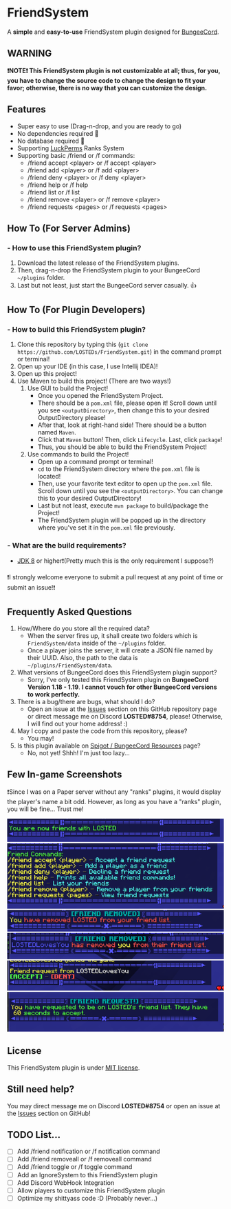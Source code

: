 # FriendSystem

A **simple** and **easy-to-use** FriendSystem plugin designed for [BungeeCord](https://www.spigotmc.org/wiki/bungeecord/).

## WARNING

**❗️NOTE❗️ This FriendSystem plugin is not customizable at all; thus, for you, 
you have to change the source code to change the design to fit your favor; 
otherwise, there is no way that you can customize the design.**

## Features

- Super easy to use (Drag-n-drop, and you are ready to go)
- No dependencies required 🥶
- No database required 🥶
- Supporting [LuckPerms](https://luckperms.net) Ranks System
- Supporting basic /friend or /f commands:
   - /friend accept \<player\> or /f accept \<player\>
   - /friend add \<player\> or /f add \<player\>
   - /friend deny \<player\> or /f deny \<player\>
   - /friend help or /f help
   - /friend list or /f list
   - /friend remove \<player\> or /f remove \<player\>
   - /friend requests \<pages\> or /f requests \<pages\>

## How To (For Server Admins)

### - How to use this FriendSystem plugin?
   1. Download the latest release of the FriendSystem plugins.
   2. Then, drag-n-drop the FriendSystem plugin to your BungeeCord `~/plugins` folder.
   3. Last but not least, just start the BungeeCord server casually. 👍

## How To (For Plugin Developers)

### - How to build this FriendSystem plugin?
   1. Clone this repository by typing this (```git clone https://github.com/LOSTEDs/FriendSystem.git```) in the command prompt or terminal!
   2. Open up your IDE (in this case, I use Intellij IDEA)!
   3. Open up this project!
   4. Use Maven to build this project! (There are two ways!)
      1. Use GUI to build the Project!
         - Once you opened the FriendSystem Project.
         - There should be a `pom.xml` file, please open it! Scroll down until you see `<outputDirectory>`, then change this to your desired OutputDirectory please!
         - After that, look at right-hand side! There should be a button named `Maven`.
         - Click that `Maven` button! Then, click `Lifecycle`. Last, click `package`!
         - Thus, you should be able to build the FriendSystem Project!
      2. Use commands to build the Project!
         - Open up a command prompt or terminal!
         - `cd` to the FriendSystem directory where the `pom.xml` file is located!
         - Then, use your favorite text editor to open up the `pom.xml` file. Scroll down until you see the `<outputDirectory>`. You can change this to your desired OutputDirectory!
         - Last but not least, execute `mvn package` to build/package the Project!
         - The FriendSystem plugin will be popped up in the directory where you've set it in the `pom.xml` file previously.

### - What are the build requirements?
   - [JDK 8](https://www.java.com/en/download/) or higher❗️(Pretty much this is the only requirement I suppose?)

   ❗️I strongly welcome everyone to submit a pull request at any point of time or submit an issue!❗️

## Frequently Asked Questions

1. How/Where do you store all the required data? 
   - When the server fires up, it shall create two folders which is `FriendSystem/data` inside of the `~/plugins` folder. 
   - Once a player joins the server, it will create a JSON file named by their UUID. Also, the path to the data is `~/plugins/FriendSystem/data`.
2. What versions of BungeeCord does this FriendSystem plugin support?
   - Sorry, I've only tested this FriendSystem plugin on **BungeeCord Version 1.18 - 1.19**. **I cannot vouch for other BungeeCord versions to work perfectly.**
3. There is a bug/there are bugs, what should I do?
   - Open an issue at the [Issues](https://github.com/LOSTEDs/FriendSystem/issues) section on this GitHub repository page or direct message me on Discord **LOSTED#8754**, please! Otherwise, I will find out your home address! :)
4. May I copy and paste the code from this repository, please?
   - You may!
5. Is this plugin available on [Spigot / BungeeCord Resources](https://www.spigotmc.org/resources/categories/bungee-proxy.3/) page?
    - No, not yet! Shhh! I'm just too lazy...

## Few In-game Screenshots

❗️Since I was on a Paper server without any "ranks" plugins, it would display the player's name a bit odd. However, as long as you have a "ranks" plugin, you will be fine... Trust me!

![](https://raw.githubusercontent.com/LOSTEDs/FriendSystem/master/assets/Friend.png)
![](https://raw.githubusercontent.com/LOSTEDs/FriendSystem/master/assets/FriendHelp.png)
![](https://raw.githubusercontent.com/LOSTEDs/FriendSystem/master/assets/FriendRemoved.png)
![](https://raw.githubusercontent.com/LOSTEDs/FriendSystem/master/assets/FriendRemovedBy.png)
![](https://raw.githubusercontent.com/LOSTEDs/FriendSystem/master/assets/FriendRequestFrom.png)
![](https://raw.githubusercontent.com/LOSTEDs/FriendSystem/master/assets/FriendRequestTo.png)

## License

This FriendSystem plugin is under [MIT license](LICENSE).

## Still need help?

You may direct message me on Discord **LOSTED#8754** or open an issue at the [Issues](https://github.com/LOSTEDs/FriendSystem/issues) section on GitHub!


## TODO List...
- [ ] Add /friend notification or /f notification command
- [ ] Add /friend removeall or /f removeall command
- [ ] Add /friend toggle or /f toggle command
- [ ] Add an IgnoreSystem to this FriendSystem plugin
- [ ] Add Discord WebHook Integration
- [ ] Allow players to customize this FriendSystem plugin
- [ ] Optimize my shittyass code :D (Probably never...)
